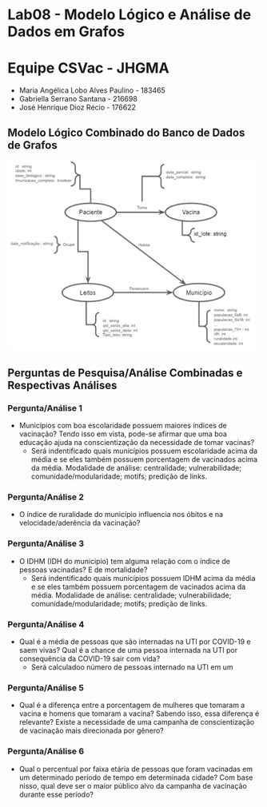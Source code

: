 # Lab08 - Modelo Lógico e Análise de Dados em Grafos

# Equipe CSVac - JHGMA
* Maria Angélica Lobo Alves Paulino - 183465
* Gabriella Serrano Santana - 216698
* José Henrique Dioz Récio - 176622

## Modelo Lógico Combinado do Banco de Dados de Grafos
![Modelo Lógico de Grafos](images/modelo-logico-grafos.png)

## Perguntas de Pesquisa/Análise Combinadas e Respectivas Análises

### Pergunta/Análise 1
* Municípios com boa escolaridade possuem maiores índices de vacinação? Tendo isso em vista, pode-se afirmar que uma boa educação ajuda na conscientização da necessidade de tomar vacinas? 
  * Será indentificado quais municípios possuem escolaridade acima da média e se eles também possuem porcentagem de vacinados acima da média. Modalidade de análise: centralidade; vulnerabilidade; comunidade/modularidade; motifs; predição de links. 

### Pergunta/Análise 2
 * O índice de ruralidade do município influencia nos óbitos e na velocidade/aderência da vacinação?

### Pergunta/Análise 3
 * O IDHM (IDH do municipio) tem alguma relação com o índice de pessoas vacinadas? E de mortalidade?
   * Será indentificado quais municípios possuem IDHM acima da média e se eles também possuem porcentagem de vacinados acima da média. Modalidade de análise: centralidade; vulnerabilidade; comunidade/modularidade; motifs; predição de links. 

### Pergunta/Análise 4
* Qual é a média de pessoas que são internadas na UTI por COVID-19 e saem vivas? Qual é a chance de uma pessoa internada na UTI por consequência da COVID-19 sair com vida? 
  * Será calculadoo número de pessoas internado na UTI em um 
 
### Pergunta/Análise 5
 * Qual é a diferença entre a porcentagem de mulheres que tomaram a vacina e homens que tomaram a vacina? Sabendo isso, essa diferença é relevante? Existe a necessidade de uma campanha de conscientização de vacinação mais direcionada por gênero?

### Pergunta/Análise 6
 * Qual o percentual por faixa etária de pessoas que foram vacinadas em um determinado período de tempo em determinada cidade? Com base nisso, qual deve ser o maior público alvo da campanha de vacinação durante esse período?
